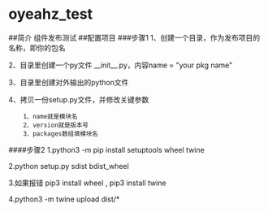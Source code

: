 # oyeahz_test
##简介
组件发布测试
##配置项目
###步骤1
1、创建一个目录，作为发布项目的名称，即你的包名

2、目录里创建一个py文件 \_\_init__.py，内容name = "your pkg name"

3、目录里创建对外输出的python文件

4、拷贝一份setup.py文件，并修改关键参数

        1、name就是模块名
        2、version就是版本号
        3、packages数组填模块名
        
####步骤2
1.python3 -m pip install setuptools wheel twine

2.python setup.py sdist bdist_wheel

3.如果报错 pip3 install wheel , pip3 install twine

4.python3 -m twine upload dist/*
